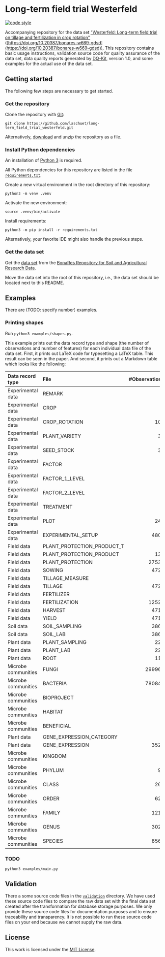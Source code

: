 # Long-term field trial Westerfeld

[![code style](https://img.shields.io/badge/code%20style-black-black)](https://github.com/psf/black)

Accompanying repository for the data
set ["Westerfeld: Long-term field trial on tillage and fertilization in crop rotation"](https://doi.org/10.20387/bonares-w669-gdsd)
([https://doi.org/10.20387/bonares-w669-gdsd](https://doi.org/10.20387/bonares-w669-gdsd)). This repository contains basic usage
instructions, validation source code for quality assurance of the data set, data quality reports generated by
[DQ-Kit](https://dqkit.bonares.de), version 1.0, and some examples for the actual use of the data set.

## Getting started

The following few steps are necessary to get started.

### Get the repository

Clone the repository with [Git](https://www.git-scm.com):
```
git clone https://github.com/laschuet/long-term_field_trial_westerfeld.git
```

Alternatively, [download](https://github.com/raabmarie/long-term_field_trial_westerfeld/archive/refs/heads/main.zip)
and unzip the repository as a file.

### Install Python dependencies

An installation of [Python 3](https://www.python.org) is required.

All Python dependencies for this repository are listed in the file [`requirements.txt`](requirements.txt).

Create a new virtual environment in the root directory of this repository:
```
python3 -m venv .venv
```

Activate the new environment:
```
source .venv/bin/activate
```

Install requirements:
```
python3 -m pip install -r requirements.txt
```

Alternatively, your favorite IDE might also handle the previous steps.

### Get the data set

Get the [data set](https://doi.org/10.20387/bonares-w669-gdsd) from the [BonaRes Repository for Soil and Agricultural Research Data](https://www.bonares.de/research-data).

Move the data set into the root of this repository, i.e., the data set should be located next to this README.

## Examples

There are (TODO: specify number) examples.

### Printing shapes

Run `python3 examples/shapes.py`.

This example prints out the data record type and shape (the number of observations and number of features) for
each individual data file of the data set. First, it prints out LaTeX code for typesetting a LaTeX table. This result
can be seen in the paper. And second, it prints out a Markdown table which looks like the following:

| Data record type    | File                       |   #Observations |   #Features |
|:--------------------|:---------------------------|----------------:|------------:|
| Experimental data   | REMARK                     |               9 |           3 |
| Experimental data   | CROP                       |               6 |           5 |
| Experimental data   | CROP_ROTATION              |             101 |           5 |
| Experimental data   | PLANT_VARIETY              |              38 |           4 |
| Experimental data   | SEED_STOCK                 |              38 |           2 |
| Experimental data   | FACTOR                     |               2 |           3 |
| Experimental data   | FACTOR_1_LEVEL             |               2 |           5 |
| Experimental data   | FACTOR_2_LEVEL             |               2 |           5 |
| Experimental data   | TREATMENT                  |               4 |           3 |
| Experimental data   | PLOT                       |             240 |           8 |
| Experimental data   | EXPERIMENTAL_SETUP         |            4800 |           7 |
| Field data          | PLANT_PROTECTION_PRODUCT_T |               7 |           3 |
| Field data          | PLANT_PROTECTION_PRODUCT   |             134 |           4 |
| Field data          | PLANT_PROTECTION           |           27537 |           8 |
| Field data          | SOWING                     |            4728 |           7 |
| Field data          | TILLAGE_MEASURE            |               2 |           3 |
| Field data          | TILLAGE                    |            4728 |           6 |
| Field data          | FERTILIZER                 |               7 |           3 |
| Field data          | FERTILIZATION              |           12527 |           8 |
| Field data          | HARVEST                    |            4716 |           5 |
| Field data          | YIELD                      |            4716 |           7 |
| Soil data           | SOIL_SAMPLING              |            3866 |           7 |
| Soil data           | SOIL_LAB                   |            3866 |          25 |
| Plant data          | PLANT_SAMPLING             |             224 |           5 |
| Plant data          | PLANT_LAB                  |             224 |          17 |
| Plant data          | ROOT                       |             112 |          25 |
| Microbe communities | FUNGI                      |          299966 |          18 |
| Microbe communities | BACTERIA                   |          780840 |          17 |
| Microbe communities | BIOPROJECT                 |               5 |           2 |
| Microbe communities | HABITAT                    |               2 |           3 |
| Microbe communities | BENEFICIAL                 |               2 |           3 |
| Plant data          | GENE_EXPRESSION_CATEGORY   |               5 |           3 |
| Plant data          | GENE_EXPRESSION            |            3520 |           8 |
| Microbe communities | KINGDOM                    |               3 |           2 |
| Microbe communities | PHYLUM                     |              91 |           3 |
| Microbe communities | CLASS                      |             264 |           3 |
| Microbe communities | ORDER                      |             629 |           3 |
| Microbe communities | FAMILY                     |            1218 |           3 |
| Microbe communities | GENUS                      |            3025 |           3 |
| Microbe communities | SPECIES                    |            6564 |           3 |)

### TODO

```
python3 examples/main.py
```

## Validation

There a some source code files in the [`validation`](validation) directory.
We have used these source code files to compare the raw data set with the final data set created after the
transformation for database storage purposes. We only provide these source code files for documentation purposes and to
ensure traceability and transparency. It is not possible to run these source code files on your end because we cannot
supply the raw data.

## License

This work is licensed under the [MIT License](./LICENSE.txt).
